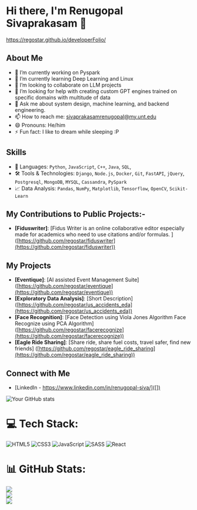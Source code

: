 # Hi there, I'm Renugopal Sivaprakasam 👋

https://regostar.github.io/developerFolio/

## About Me
- 🔭 I’m currently working on Pyspark
- 🌱 I’m currently learning Deep Learning and Linux
- 👯 I’m looking to collaborate on LLM projects
- 🤔 I’m looking for help with creating custom GPT engines trained on specific domains with multitude of data
- 💬 Ask me about system design, machine learning, and backend engineering.
- 📫 How to reach me: sivaprakasamrenugopal@my.unt.edu
- 😄 Pronouns: He/him
- ⚡ Fun fact: I like to dream while sleeping :P

## Skills
- 🚀 Languages: `Python`, `JavaScript`, `C++`, `Java`, `SQL`,
- 🛠️ Tools & Technologies: `Django`, `Node.js`, `Docker`, `Git`, `FastAPI`, `jQuery`, `Postgresql`, `MongoDB`, `MYSQL`, `Cassandra`, `PySpark`
- 📈 Data Analysis: `Pandas`, `NumPy`, `Matplotlib`, `Tensorflow`, `OpenCV`, `Scikit-Learn`


## My Contributions to Public Projects:-
- **[Fiduswriter]**: [Fidus Writer is an online collaborative editor especially made for academics who need to use citations and/or formulas. ] ([https://github.com/regostar/fiduswriter](https://github.com/regostar/fiduswriter))


## My Projects
- **[Eventique]**: [AI assisted Event Management Suite] ([https://github.com/regostar/eventique](https://github.com/regostar/eventique))
- **[Exploratory Data Analysis]**: [Short Description] ([https://github.com/regostar/us_accidents_eda](https://github.com/regostar/us_accidents_eda))
- **[Face Recognition]**: [Face Detection using Viola Jones Algorithm Face Recognize using PCA Algorithm] ([https://github.com/regostar/facerecognize](https://github.com/regostar/facerecognize))
- **[Eagle Ride Sharing]**: [Share ride, share fuel costs, travel safer, find new friends] ([https://github.com/regostar/eagle_ride_sharing](https://github.com/regostar/eagle_ride_sharing))

## Connect with Me
- [LinkedIn - https://www.linkedin.com/in/renugopal-siva/]([])


![Your GitHub stats](https://github-readme-stats.vercel.app/api?username=regostar&show_icons=true)

# 💻 Tech Stack:
![HTML5](https://img.shields.io/badge/html5-%23E34F26.svg?style=for-the-badge&logo=html5&logoColor=white) ![CSS3](https://img.shields.io/badge/css3-%231572B6.svg?style=for-the-badge&logo=css3&logoColor=white) ![JavaScript](https://img.shields.io/badge/javascript-%23323330.svg?style=for-the-badge&logo=javascript&logoColor=%23F7DF1E) ![SASS](https://img.shields.io/badge/SASS-hotpink.svg?style=for-the-badge&logo=SASS&logoColor=white) ![React](https://img.shields.io/badge/react-%2320232a.svg?style=for-the-badge&logo=react&logoColor=%2361DAFB)
# 📊 GitHub Stats:
![](https://github-readme-stats.vercel.app/api?username=regostar&theme=dark&hide_border=false&include_all_commits=false&count_private=false)<br/>
![](https://github-readme-streak-stats.herokuapp.com/?user=regostar&theme=dark&hide_border=false)<br/>
![](https://github-readme-stats.vercel.app/api/top-langs/?username=regostar&theme=dark&hide_border=false&include_all_commits=false&count_private=false&layout=compact)


